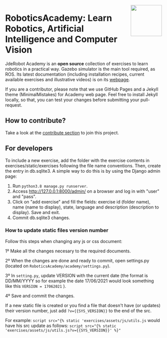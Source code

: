 <a href="https://mmg-ai.com/en/"><img src="https://jderobot.github.io/assets/images/logo.png" width="100 " align="right" /></a>

# RoboticsAcademy: Learn Robotics, Artificial Intelligence and Computer Vision 


JdeRobot Academy is an **open source** collection of exercises to learn robotics in a practical way. Gazebo simulator is the main tool required, as ROS. Its latest documentation (including installation recipes, current available exercises and illustrative videos) is on its <a href="https://jderobot.github.io/RoboticsAcademy">webpage</a>.

If you are a contributor, please note that we use GitHub Pages and a Jekyll theme (MinimalMistakes) for Academy web page. Feel free to install Jekyll locally, so that, you can test your changes before submitting your pull-request.

## How to contribute?

Take a look at the [contribute section](https://jderobot.github.io/RoboticsAcademy/contribute/) to join this project.

## For developers

To include a new exercise, add the folder with the exercise contents in exercises/static/exercises following the file name conventions. Then, create the entry in db.sqlite3. A simple way to do this is by using the Django admin page:
1)  Run ```python3.8 manage.py runserver```.
2)  Access http://127.0.0.1:8000/admin/ on a browser and log in with "user" and "pass".
3)  Click on "add exercise" and fill the fields: exercise id (folder name), name (name to display), state, language and description (description to display). Save and exit.
4)  Commit db.sqlite3 changes.


### How to update static files version number

Follow this steps when changing any js or css document:

1º Make all the changes necesary to the required documents.

2º When the changes are done and ready to commit, open settings.py (located on ```RoboticsAcademy/academy/settings.py```).

3º In ```setting.py```, update VERSION with the current date (the format is DD/MM/YYYY so for example the date 17/06/2021 would look something like this ```VERSION = 17062021``` ).

4º Save and commit the changes.

If a new static file is created or you find a file that doesn't have (or updates) their version number, just add ```?v={{SYS_VERSION}}``` to the end of the src.

For example: ```script src="{% static 'exercises/assets/js/utils.js``` would have his src update as follows: ```script src="{% static 'exercises/assets/js/utils.js?v={{SYS_VERSION}}' %}"```
